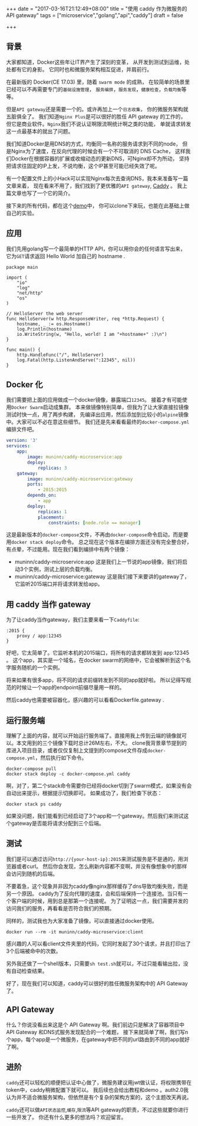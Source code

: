 +++
date = "2017-03-16T21:12:49+08:00"
title = "使用 caddy 作为微服务的 API gateway"
tags = ["microservice","golang","api","caddy"]
draft = false

+++

## 背景

大家都知道，Docker这些年让IT界产生了深刻的变革，
从开发到测试到运维，处处都有它的身影。
它同时也和微服务架构相互促进，并肩前行。

在最新版的 Docker(CE 17.03) 里，随着 `swarm mode` 的成熟，
在较简单的场景里已经可以不再需要专门的`基础设施管理`，
`服务编排`，`服务发现`，`健康检查`，`负载均衡`等等。

但是`API gateway`还是需要一个的。或许再加上一个`日志收集`，
你的微服务架构就五脏俱全了。
我们知道`Nginx Plus`是可以很好的胜任 API gateway 的工作的，
但它是商业软件。`Nginx`我们不说认证啊限流啊统计啊之类的功能，
单就请求转发这一点最基本的就出了问题。

我们知道Docker是用DNS的方式，均衡同一名称的服务请求到不同的node，
但是Nginx为了速度，在反向代理的时候会有一个不可取消的 DNS Cache，
这样我们Docker在根据容器的扩展或收缩动态的更新DNS，可Nginx却不为所动，
坚持把请求往固定的IP上发，不说均衡，这个IP甚至可能已经失效了呢。

有一个配置文件上的小Hack可以实现Nginx每次去查询DNS，我本来准备写一篇文章来着，
现在看来不用了，我们找到了更优雅的`API gateway`, [Caddy](https://caddyserver.com) 。
我上篇文章也写了一个它的简介。

接下来的所有代码，都在这个[demo](https://github.com/hyacinthus/caddy-api-gateway-demo)中，
你可以clone下来玩，也能在此基础上做自己的实验。

## 应用

我们先用golang写一个最简单的HTTP API，你可以用你会的任何语言写出来，
它为`GET`请求返回 Hello World 加自己的 hostname .

```golang
package main

import (
	"io"
	"log"
	"net/http"
	"os"
)

// HelloServer the web server
func HelloServer(w http.ResponseWriter, req *http.Request) {
	hostname, _ := os.Hostname()
	log.Println(hostname)
	io.WriteString(w, "Hello, world! I am "+hostname+" :)\n")
}

func main() {
	http.HandleFunc("/", HelloServer)
	log.Fatal(http.ListenAndServe(":12345", nil))
}
```

## Docker 化

我们需要把上面的应用做成一个docker镜像，暴露端口`12345`。
接着才有可能使用`Docker Swarm`启动成集群。
本来做镜像特别简单，但我为了让大家直接拉镜像测试时快一点，用了两步构建，
先编译出应用，然后添加到比较小的`alpine`镜像中。大家可以不必在意这些细节。
我们还是先来看看最终的`docker-compose.yml`编排文件吧。

```yaml
version: '3'
services:
    app:
        image: muninn/caddy-microservice:app
        deploy:
            replicas: 3
    gateway:
        image: muninn/caddy-microservice:gateway
        ports:
            - 2015:2015
        depends_on:
            - app
        deploy:
            replicas: 1
            placement:
                constraints: [node.role == manager]
```

这是最新版本的`docker-compose`文件，不再由`docker-compose`命令启动，而是要用`docker stack deploy`命令。
总之现在这个版本在编排方面还没有完全整合好，有点晕，不过能用。现在我们看到编排中有两个镜像：

* muninn/caddy-microservice:app 这是我们上一节说的app镜像，我们将启动3个实例，测试上层的负载均衡。
* muninn/caddy-microservice:gateway 这是我们接下来要讲的gateway了，它监听2015端口并将请求转发给app。

## 用 caddy 当作 gateway

为了让caddy当作gateway，我们主要来看一下`Caddyfile`:

```
:2015 {
    proxy / app:12345
}
```

好吧，它太简单了。它监听本机的2015端口，将所有的请求都转发到 app:12345 。
这个app，其实是一个域名，在docker swarm的网络中，它会被解析到这个名字服务随机的一个实例。

将来如果有很多app，将不同的请求前缀转发到不同的app就好啦。
所以记得写规范的时候让一个app的endpoint前缀尽量用一样的。

然后caddy也需要被容器化，感兴趣的可以看看Dockerfile.gateway .

## 运行服务端

理解了上面的内容，就可以开始运行服务端了。直接用我上传到云端的镜像就可以。本文用到的三个镜像下载时总计26M左右，不大。
clone我背景章节提到的库进入项目目录，或者仅仅复制上文提到的compose文件存成`docker-compose.yml`，然后执行如下命令。

```shell
docker-compose pull
docker stack deploy -c docker-compose.yml caddy
```

啊，对了，第二个stack命令需要你已经将docker切到了swarm模式，如果没有会自动出来提示，根据提示切换即可。
如果成功了，我们检查下状态：

```shell
docker stack ps caddy
```

如果没问题，我们能看到已经启动了3个app和一个gateway。然后我们来测试这个gateway是否能将请求分配到三个后端。


## 测试

我们是可以通过访问`http://{your-host-ip}:2015`来测试服务是不是通的，用浏览器或者curl。
然后你会发现，怎么刷新内容都不变啊，并没有像想象中的那样会访问到随机的后端。

不要着急，这个现象并非因为caddy像nginx那样缓存了dns导致均衡失败，而是另一个原因。
caddy为了反向代理的速度，会和后端保持一个连接池。当只有一个客户端的时候，用到总是那第一个连接呢。
为了证明这一点，我们需要并发的访问我们的服务，再看看是否符合我们的预期。

同样的，测试我也为大家准备了镜像，可以直接通过docker使用。
```shell
docker run --rm -it muninn/caddy-microservice:client
```

感兴趣的人可以看client文件夹里的代码，它同时发起了30个请求，并且打印出了3个后端被命中的次数。

另外我还做了一个shell版本，只需要`sh test.sh`就可以，不过只能看输出拉，没有自动检查结果。

好了，现在我们可以知道，caddy可以很好的胜任微服务架构中的 API Gateway 了。

## API Gateway

什么？你说没看出来这是个 API Gateway 啊。我们前边只是解决了容器项目中 API Gateway 和DNS式服务发现配合的一个难题，
接下来就简单了啊，我们写n个app，每个app是一个微服务，在gateway中把不同的url路由到不同的app就好了啊。

## 进阶

`caddy`还可以轻松的顺便把认证中心做了，微服务建议用jwt做认证，将权限携带在token中，caddy稍微配置下就可以。
我后续也会给出教程和demo 。auth2.0我认为并不适合微服务架构，但依然是有个复杂的架构方案的，这个主题改天再说。

`caddy`还可以做`API状态监控`,`缓存`,`限流`等API gateway的职责，不过这些就要你进行一些开发了。
你还有什么更多的想法吗？欢迎留言。

